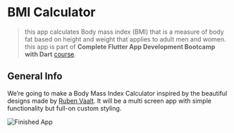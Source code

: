 # BMI Calculator 
>this app calculates Body mass index (BMI) that is a measure of body fat based on height and weight that applies to adult men and women. this app is part of **Complete Flutter App Development Bootcamp with Dart**  [course](https://www.appbrewery.co/).

## General Info

We’re going to make a Body Mass Index Calculator inspired by the beautiful designs made by [Ruben Vaalt](https://dribbble.com/shots/4585382-Simple-BMI-Calculator). It will be a multi screen app with simple functionality but full-on custom styling. 

![Finished App](https://github.com/londonappbrewery/Images/blob/master/bmi-calc-demo.gif)
